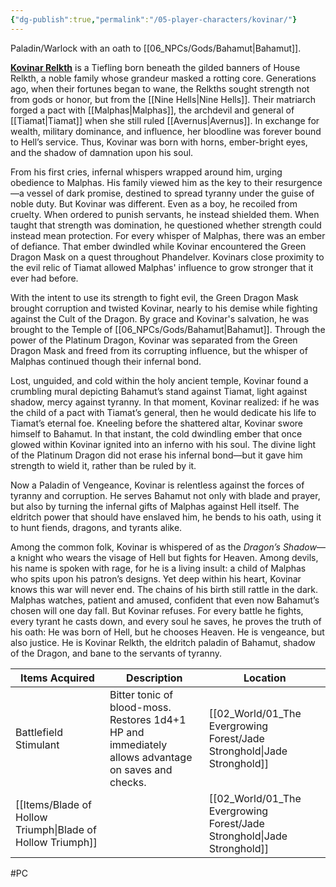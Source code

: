 ```yaml
---
{"dg-publish":true,"permalink":"/05-player-characters/kovinar/"}
---
```


Paladin/Warlock with an oath to [[06_NPCs/Gods/Bahamut\|Bahamut]]. 

**[Kovinar Relkth](https://www.dndbeyond.com/characters/84919060)** is a Tiefling born beneath the gilded banners of House Relkth, a noble family whose grandeur masked a rotting core. Generations ago, when their fortunes began to wane, the Relkths sought strength not from gods or honor, but from the [[Nine Hells\|Nine Hells]]. Their matriarch forged a pact with [[Malphas\|Malphas]], the archdevil and general of [[Tiamat\|Tiamat]] when she still ruled [[Avernus\|Avernus]]. In exchange for wealth, military dominance, and influence, her bloodline was forever bound to Hell’s service. Thus, Kovinar was born with horns, ember-bright eyes, and the shadow of damnation upon his soul. 

From his first cries, infernal whispers wrapped around him, urging obedience to Malphas. His family viewed him as the key to their resurgence—a vessel of dark promise, destined to spread tyranny under the guise of noble duty. But Kovinar was different. Even as a boy, he recoiled from cruelty. When ordered to punish servants, he instead shielded them. When taught that strength was domination, he questioned whether strength could instead mean protection. For every whisper of Malphas, there was an ember of defiance. That ember dwindled while Kovinar encountered the Green Dragon Mask on a quest throughout Phandelver. Kovinars close proximity to the evil relic of Tiamat allowed Malphas' influence to grow stronger that it ever had before. 

With the intent to use its strength to fight evil, the Green Dragon Mask brought corruption and twisted Kovinar, nearly to his demise while fighting against the Cult of the Dragon. By grace and Kovinar's salvation, he was brought to the Temple of [[06_NPCs/Gods/Bahamut\|Bahamut]]. Through the power of the Platinum Dragon, Kovinar was separated from the Green Dragon Mask and freed from its corrupting influence, but the whisper of Malphas continued though their infernal bond. 

Lost, unguided, and cold within the holy ancient temple, Kovinar found a crumbling mural depicting Bahamut’s stand against Tiamat, light against shadow, mercy against tyranny. In that moment, Kovinar realized: if he was the child of a pact with Tiamat’s general, then he would dedicate his life to Tiamat’s eternal foe. Kneeling before the shattered altar, Kovinar swore himself to Bahamut. In that instant, the cold dwindling ember that once glowed within Kovinar ignited into an inferno with his soul. The divine light of the Platinum Dragon did not erase his infernal bond—but it gave him strength to wield it, rather than be ruled by it. 

Now a Paladin of Vengeance, Kovinar is relentless against the forces of tyranny and corruption. He serves Bahamut not only with blade and prayer, but also by turning the infernal gifts of Malphas against Hell itself. The eldritch power that should have enslaved him, he bends to his oath, using it to hunt fiends, dragons, and tyrants alike. 

Among the common folk, Kovinar is whispered of as the *Dragon’s Shadow*—a knight who wears the visage of Hell but fights for Heaven. Among devils, his name is spoken with rage, for he is a living insult: a child of Malphas who spits upon his patron’s designs. Yet deep within his heart, Kovinar knows this war will never end. The chains of his birth still rattle in the dark. Malphas watches, patient and amused, confident that even now Bahamut’s chosen will one day fall. But Kovinar refuses. For every battle he fights, every tyrant he casts down, and every soul he saves, he proves the truth of his oath: He was born of Hell, but he chooses Heaven. He is vengeance, but also justice. He is Kovinar Relkth, the eldritch paladin of Bahamut, shadow of the Dragon, and bane to the servants of tyranny.

| Items Acquired              | Description                                                                                         | Location            |
| --------------------------- | --------------------------------------------------------------------------------------------------- | ------------------- |
| Battlefield Stimulant       | Bitter tonic of blood-moss. Restores 1d4+1 HP and immediately allows advantage on saves and checks. | [[02_World/01_The Evergrowing Forest/Jade Stronghold\|Jade Stronghold]] |
| [[Items/Blade of Hollow Triumph\|Blade of Hollow Triumph]] |                                                                                                     | [[02_World/01_The Evergrowing Forest/Jade Stronghold\|Jade Stronghold]] |

#PC
